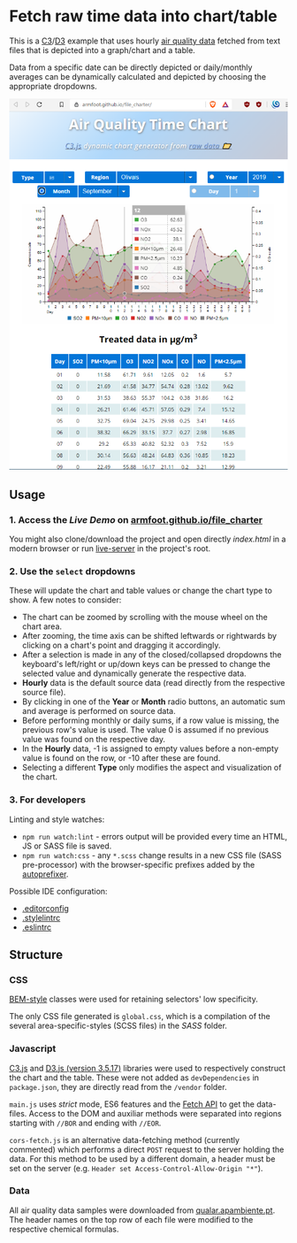 # Fetch raw time data into chart/table

This is a [C3][1]/[D3][2] example that uses hourly [air quality data][3] fetched from text files that is depicted into a graph/chart and a table.

Data from a specific date can be directly depicted or daily/monthly averages can be dynamically calculated and depicted by choosing the appropriate dropdowns.

![File Charter screenshot: data from Olivais on September 2019](img/2019_Sep-Olivais.png)

## Usage

### 1. Access the _Live Demo_ on [armfoot.github.io/file_charter](https://armfoot.github.io/file_charter)

You might also clone/download the project and open directly _index.html_ in a modern browser or run [live-server](https://marketplace.visualstudio.com/items?itemName=ritwickdey.LiveServer) in the project's root.

### 2. Use the `select` dropdowns

These will update the chart and table values or change the chart type to show. A few notes to consider:

* The chart can be zoomed by scrolling with the mouse wheel on the chart area.
* After zooming, the time axis can be shifted leftwards or rightwards by clicking on a chart's point and dragging it accordingly.
* After a selection is made in any of the closed/collapsed dropdowns the keyboard's left/right or up/down keys can be pressed to change the selected value and dynamically generate the respective data.
* **Hourly** data is the default source data (read directly from the respective source file).
* By clicking in one of the **Year** or **Month** radio buttons, an automatic sum and average is performed on source data.
* Before performing monthly or daily sums, if a row value is missing, the previous row's value is used. The value 0 is assumed if no previous value was found on the respective day.
* In the **Hourly** data, -1 is assigned to empty values before a non-empty value is found on the row, or -10 after these are found.
* Selecting a different **Type** only modifies the aspect and visualization of the chart.


### 3. For developers

Linting and style watches:

- `npm run watch:lint` - errors output will be provided every time an HTML, JS or SASS file is saved.
- `npm run watch:css` - any `*.scss` change results in a new CSS file (SASS pre-processor) with the browser-specific prefixes added by the [autoprefixer](https://github.com/postcss/autoprefixer).

Possible IDE configuration:
- [.editorconfig](http://editorconfig.org/#download)
- [.stylelintrc](https://github.com/stylelint/stylelint/blob/master/docs/user-guide/complementary-tools.md#editor-plugins)
- [.eslintrc](http://eslint.org/docs/user-guide/integrations#editors)

## Structure

### CSS

[BEM-style](https://medium.com/@dte/understanding-css-selector-specificity-a02238a02a59) classes were used for retaining selectors' low specificity.

The only CSS file generated is `global.css`, which is a compilation of the several area-specific-styles (SCSS files) in the *SASS* folder.

### Javascript

[C3.js][1] and [D3.js (version 3.5.17)][2] libraries were used to respectively construct the chart and the table. These were not added as `devDependencies` in `package.json`, they are directly read from the `/vendor` folder.

`main.js` uses *strict* mode, ES6 features and the [Fetch API](https://developer.mozilla.org/en-US/docs/Web/API/Fetch_API) to get the data-files.
Access to the DOM and auxiliar methods were separated into regions starting with `//BOR` and ending with `//EOR`.

`cors-fetch.js` is an alternative data-fetching method (currently commented) which performs a direct `POST` request to the server holding the data. For this method to be used by a different domain, a header must be set on the server (e.g. `Header set Access-Control-Allow-Origin "*"`).

### Data

All air quality data samples were downloaded from [qualar.apambiente.pt][3]. The header names on the top row of each file were modified to the respective chemical formulas.

[1]: //c3js.org
[2]: https://d3js.org/
[3]: //qualar.apambiente.pt
